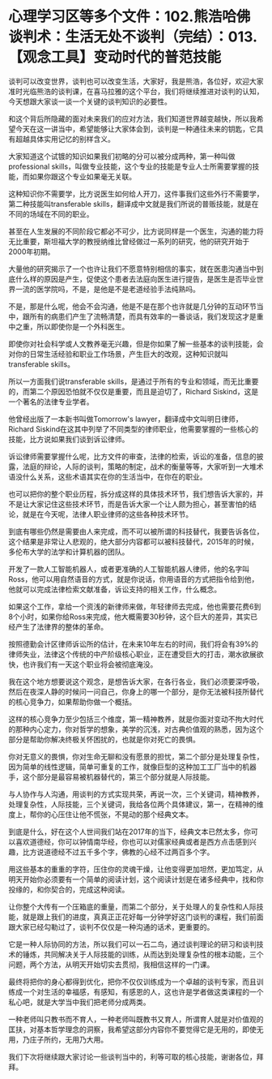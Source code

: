 # 心理学习区等多个文件：102.熊浩哈佛谈判术：生活无处不谈判（完结）：013.【观念工具】变动时代的普范技能

谈判可以改变世界，谈判也可以改变生活，大家好，我是熊浩，各位好，欢迎大家准时光临熊浩的谈判课，在喜马拉雅的这个平台，我们将继续推进对谈判的认知，今天想跟大家谈一谈一个关键的谈判知识的必要性。

和这个背后所隐藏的面对未来我们的应对方法，我们知道世界越变越快，所以我希望今天在这一讲当中，希望能够让大家体会到，谈判是一种通往未来的钥匙，它具有超越具体实用记忆的别样含义。

大家知道这个试镀的知识如果我们初略的分可以被分成两种，第一种叫做professional skills，叫做专业技能，这个专业的技能是专业人士所需要掌握的技能，而如果你跟这个专业如果毫无关联。

这种知识你不需要学，比方说医生如何给人开刀，这件事我们这些外行不需要学，第二种技能叫transferable skills，翻译成中文就是我们所说的普贩技能，就是在不同的场域在不同的职业。

甚至在人生发展的不同阶段它都必不可少，比方说同样是一个医生，沟通的能力将无比重要，斯坦福大学的教授纳维比曾经做过一系列的研究，他的研究开始于2000年初期。

大量他的研究揭示了一个也许让我们不愿意特别相信的事实，就在医患沟通当中到底什么样的原因是产生，促使这个患者去法庭向医生进行提告，是医生是否毕业世界一流的医学院吗，不是，是他是不是老道经验手法纯熟吗。

不是，那是什么呢，他会不会沟通，他是不是在那个也许就是几分钟的互动环节当中，跟所有的病患们产生了流畅清楚，而具有效率的一番谈话，我们发现这才是重中之重，所以即使你是一个外科医生。

即使你对社会科学或人文教养毫无兴趣，但是你如果了解一些基本的谈判技能，会对你的日常生活经验和职业工作场景，产生巨大的改观，这种知识就叫transferable skills。

所以一方面我们说transferable skills，是通过于所有的专业和领域，而无比重要的，而第二个原因恐怕就不仅仅是重要，而且是迫切了，Richard Siskind，这是一个著名的法律专业学者。

他曾经出版了一本新书叫做Tomorrow's lawyer，翻译成中文叫明日律师，Richard Siskind在这其中列举了不同类型的律师职业，他需要掌握的一些核心的技能，比方说如果我们谈到诉讼律师。

诉讼律师需要掌握什么呢，比方文件的审查，法律的检索，诉讼的准备，信息的披露，法庭的辩论，人际的谈判，策略的制定，战术的衡量等等，大家听到一大堆术语没什么关系，这些术语其实在你的生活当中，在你在的职业。

也可以把你的整个职业历程，拆分成这样的具体技术环节，我们想告诉大家的，并不是让大家记住这些技术环节，而是告诉大家一个让人颇为担心，甚至害怕的结论，就是在今天呢，法律人职业律师的这些各种技术环节。

到底有哪些仍然是需要由人来完成，而不可以被所谓的科技替代，我要告诉各位，这个结果是非常让人悲观的，绝大部分内容都可以被科技替代，2015年的时候，多伦布大学的法学和计算机器的团队。

开发了一款人工智能机器人，或者更准确的人工智能机器人律师，他的名字叫Ross，他可以用自然语音的方式，就是你说话，你用语音的方式把指令给到他，他就可以完成法律检索文献准备，诉讼支持的相关工作，什么概念。

如果这个工作，拿给一个资浅的新律师来做，年轻律师去完成，他也需要花费6到8个小时，如果你给Ross来完成，他大概需要30秒钟，这个巨大的差异，其实已经产生了法律界的整体的革命。

按照德勤会计区律师诉讼所的估计，在未来10年左右的时间，我们将会有39%的律师失业，法律这个传统的中产阶级核心职业，正在遭受巨大的打击，潮水欲展欲快，也许我们有一天这个职业将会被彻底淹没。

我在这个地方想要说这个观念，是想告诉大家，在各行各业，我们必须要深呼吸，然后在夜深人静的时候问一问自己，你身上的哪一个部分，是你无法被科技所替代的核心竞争力，如果帮助你做一个概括。

这样的核心竞争力至少包括三个维度，第一精神教养，就是你面对变动不拘大时代的那种内心定力，你对哲学的想象，美学的沉浅，对古典价值观的熟悉，因为这个部分是帮助你解决终极关怀困扰的，也就是你对死亡的畏惧。

你对无意义的畏惧，你对生命无聊和没有愿景的担忧，第二个部分是处理复杂性，因为简单的线性逻辑，简单可重复的工作，就像巨型的这种加工工厂当中的机器手，这个部分是最容易被机器替代的，第三个部分就是人际技能。

与人协作与人沟通，用谈判的方式实现共荣，再说一次，三个关键词，精神教养，处理复杂性，人际技能，三个关键词，我给各位两个具体建议，第一，在精神的维度上，帮你的心压住让他不慌张，不晃动的那个经典文本。

到底是什么，好在这个人世间我们站在2017年的当下，经典文本已然太多，你可以喜欢道德经，你可以钟情南华经，你也可以对儒家经典或者是西方点击感到兴趣，比方说道德经不过五千多个字，佛教的心经不过两百多个字。

用这些基本的重重的字符，压住你的灵魂干燥，让他变得更加坦然，更加笃定，从明天开始你必须要有一个简单的阅读计划，这个阅读计划是在诸多经典中，找和你投缘的，和你契合的，完成这种阅读。

让你整个大传有一个压箱底的重量，而第二个部分，关于处理人的复杂性和人际技能，就是跟上我们的进度，真真正正花好每一分钟学好这门谈判的课程，我们前面跟大家已经勾勒过了，谈判不仅仅是一种沟通的话术，更重要的。

它是一种人际协同的方法，所以我们可以一石二鸟，通过谈判理论的研习和谈判技术的锤炼，共同解决关于人际技能的训练，从而达到处理复杂性的根本动能，三个问题，两个方法，从明天开始切实去贯彻，我相信这样的一门课。

最终将把你的身心都得到优化，把你不仅仅训练成为一个卓越的谈判专家，而且训练成一个对生活的幸福感，有感知，有感恩的人，这也许是学者做这类课程的一个私心吧，就是大学当中我们把老师分成两类。

一种老师叫只教书而不育人，一种老师叫既教书又育人，所谓育人就是对价值观的匡扶，对基本哲学理念的洞察，我希望这部分内容你不要觉得它是无用的，即使无用，乃庄子所约，无用乃大用。

我们下次将继续跟大家讨论一些谈判当中的，利等可取的核心技能，谢谢各位，拜拜。